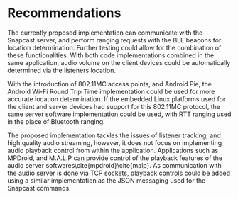 # Recommendations

The currently proposed implementation can communicate with the Snapcast server,
and perform ranging requests with the BLE beacons for location determination.
Further testing could allow for the combination of these functionalities. With
both code implementations combined in the same application, audio volume on the
client devices could be automatically determined via the listeners location.

With the introduction of 802.11MC access points, and Android Pie, the Android
Wi-Fi Round Trip Time implementation could be used for more accurate location
determination. If the embedded Linux platforms used for the client and server
devices had support for this 802.11MC protocol, the same server software
implementation could be used, with RTT ranging used in the place of Bluetooth
ranging.

The proposed implementation tackles the issues of listener tracking, and high
quality audio streaming, however, it does not focus on implementing audio
playback control from within the application. Applications such as MPDroid, and
M.A.L.P can provide control of the playback features of the audio server
softwares\cite{mpdroid}\cite{malp}. As communication with the audio server is
done via TCP sockets, playback controls could be added using a similar
implementation as the JSON messaging used for the Snapcast commands.
